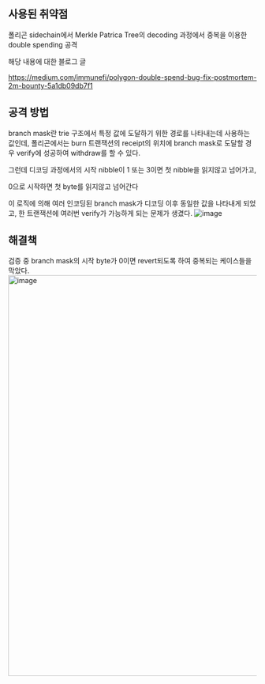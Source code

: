 ## 사용된 취약점
폴리곤 sidechain에서 Merkle Patrica Tree의 decoding 과정에서 중복을 이용한 double spending 공격 

해당 내용에 대한 블로그 글

https://medium.com/immunefi/polygon-double-spend-bug-fix-postmortem-2m-bounty-5a1db09db7f1

## 공격 방법
branch mask란 trie 구조에서 특정 값에 도달하기 위한 경로를 나타내는데 사용하는 값인데, 
폴리곤에서는 burn 트랜잭션의 receipt의 위치에 branch mask로 도달할 경우 verify에 성공하여 withdraw를 할 수 있다.

그런데 디코딩 과정에서의 시작 nibble이 1 또는 3이면 첫 nibble을 읽지않고 넘어가고,

0으로 시작하면 첫 byte를 읽지않고 넘어간다

이 로직에 의해 여러 인코딩된 branch mask가 디코딩 이후 동일한 값을 나타내게 되었고, 한 트랜잭션에 여러번 verify가 가능하게 되는 문제가 생겼다.
![image](https://github.com/dik654/Bridge_hacks/assets/33992354/8067ca3b-1d18-4f98-9718-09c0a28e2b51)



## 해결책
검증 중 branch mask의 시작 byte가 0이면 revert되도록 하여 중복되는 케이스들을 막았다.
<img width="811" alt="image" src="https://github.com/dik654/Bridge_hacks/assets/33992354/23e0c1b7-96a6-4a01-9c13-078d3ca5fc58">
